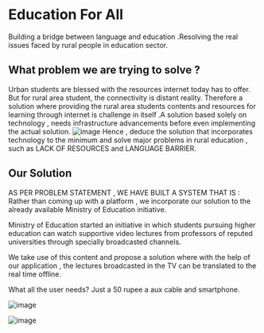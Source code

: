 # Education For All
Building a bridge between language and education .Resolving the real issues faced by rural people in education sector.

 ## What problem we are trying to solve ? <br/>
 Urban students are blessed with the resources internet today has to offer. But for rural area student, the connectivity is distant reality. Therefore a solution where providing the rural area students contents and resources for learning through internet is challenge in itself .A solution based solely on technology , needs infrastructure advancements before even implementing the actual solution.
 ![image](https://github.com/neeraj0403/IXI2020_KPN-creators/blob/master/WhatsApp%20Image%202020-02-04%20at%203.33.58%20PM.jpeg)
Hence , deduce the solution that incorporates technology to the minimum and solve major problems in rural education , such as LACK OF RESOURCES and LANGUAGE BARRIER.


## Our Solution
AS PER PROBLEM STATEMENT , WE HAVE BUILT A SYSTEM THAT IS :
Rather than coming up with a platform , we incorporate our solution to the already available Ministry of Education initiative.

Ministry of Education started an initiative in which students pursuing higher education can watch supportive video lectures from professors of reputed universities through specially broadcasted channels.

We take use of this content and propose a solution where with the help of our application , the lectures broadcasted in the TV can be translated to the real time offline.

What all the user needs?
Just a 50 rupee a aux cable and smartphone.

![image](https://github.com/neeraj0403/IXI2020_KPN-creators/blob/master/WhatsApp%20Image%202020-02-04%20at%203.33.58%20PM%20(1).jpeg)

![image](https://github.com/neeraj0403/IXI2020_KPN-creators/blob/master/WhatsApp%20Image%202020-02-04%20at%203.34.12%20PM.jpeg)


 
